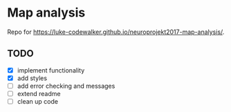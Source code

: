 # Map analysis

Repo for https://luke-codewalker.github.io/neuroprojekt2017-map-analysis/.

## TODO
- [x] implement functionality
- [x] add styles
- [ ] add error checking and messages 
- [ ] extend readme
- [ ] clean up code